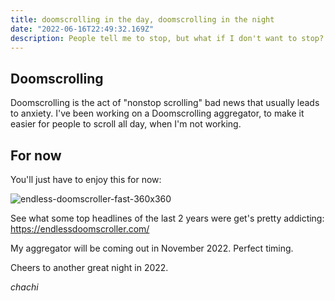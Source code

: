 ```yaml
---
title: doomscrolling in the day, doomscrolling in the night
date: "2022-06-16T22:49:32.169Z"
description: People tell me to stop, but what if I don't want to stop?
---
```


## Doomscrolling 

Doomscrolling is the act of "nonstop scrolling" bad news that usually leads to anxiety. I've been working on a Doomscrolling aggregator, to make it easier for people to scroll all day, when I'm not working.

## For now

You'll just have to enjoy this for now: 

![endless-doomscroller-fast-360x360](https://user-images.githubusercontent.com/20936398/174230363-d5703a3e-99f5-431a-be0f-917ef9948a6e.gif)

See what some top headlines of the last 2 years were get's pretty addicting: https://endlessdoomscroller.com/

My aggregator will be coming out in November 2022. Perfect timing. 

Cheers to another great night in 2022.

_chachi_
